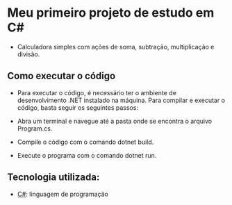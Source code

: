# Meu primeiro projeto de estudo em C#

* Calculadora simples com ações de soma, subtração, multiplicação e divisão.

## Como executar o código
* Para executar o código, é necessário ter o ambiente de desenvolvimento .NET instalado na máquina. Para compilar e executar o código, basta seguir os seguintes passos:

* Abra um terminal e navegue até a pasta onde se encontra o arquivo Program.cs.
* Compile o código com o comando dotnet build.
* Execute o programa com o comando dotnet run.

## Tecnologia utilizada:

* [C#](https://docs.microsoft.com/pt-br/dotnet/csharp/): linguagem de programação
